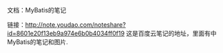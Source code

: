 
文档：MyBatis的笔记

链接：http://note.youdao.com/noteshare?id=8601e20f13eb9a974e6b0b4034ff0f19
这是百度云笔记的地址，里面有中MyBatis的笔记和图片.
